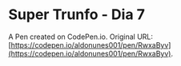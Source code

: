 # Super Trunfo - Dia 7

A Pen created on CodePen.io. Original URL: [https://codepen.io/aldonunes001/pen/RwxaByv](https://codepen.io/aldonunes001/pen/RwxaByv).


